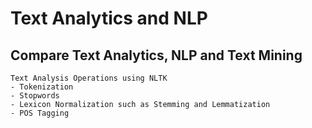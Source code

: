 # Text Analytics and NLP
## Compare Text Analytics, NLP and Text Mining

    Text Analysis Operations using NLTK  
    - Tokenization  
    - Stopwords
    - Lexicon Normalization such as Stemming and Lemmatization
    - POS Tagging

